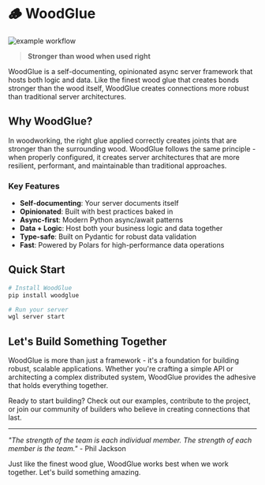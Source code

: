 # 🪵 WoodGlue

![example workflow](https://github.com/walnutgeek/woodglue/actions/workflows/main.yml/badge.svg)

> **Stronger than wood when used right**

WoodGlue is a self-documenting, opinionated async server framework that hosts both logic and data. Like the finest wood glue that creates bonds stronger than the wood itself, WoodGlue creates connections more robust than traditional server architectures.

## Why WoodGlue?

In woodworking, the right glue applied correctly creates joints that are stronger than the surrounding wood. WoodGlue follows the same principle - when properly configured, it creates server architectures that are more resilient, performant, and maintainable than traditional approaches.

### Key Features

- **Self-documenting**: Your server documents itself
- **Opinionated**: Built with best practices baked in
- **Async-first**: Modern Python async/await patterns
- **Data + Logic**: Host both your business logic and data together
- **Type-safe**: Built on Pydantic for robust data validation
- **Fast**: Powered by Polars for high-performance data operations

## Quick Start

```bash
# Install WoodGlue
pip install woodglue

# Run your server
wgl server start 
```

## Let's Build Something Together

WoodGlue is more than just a framework - it's a foundation for building robust, scalable applications. Whether you're crafting a simple API or architecting a complex distributed system, WoodGlue provides the adhesive that holds everything together.

Ready to start building? Check out our examples, contribute to the project, or join our community of builders who believe in creating connections that last.

---

*"The strength of the team is each individual member. The strength of each member is the team."* - Phil Jackson

Just like the finest wood glue, WoodGlue works best when we work together. Let's build something amazing.
